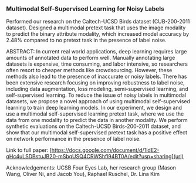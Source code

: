 ### Multimodal Self-Supervised Learning for Noisy Labels
Performed our research on the Caltech-UCSD Birds dataset (CUB-200-2011 dataset). Designed a multimodal pretext task that uses the image modality to predict the binary attribute modality, which increased model accuracy by 2.48% compared to no pretext task in the presence of label noise.

ABSTRACT:
In current real world applications, deep learning requires large amounts of annotated data to perform well. Manually annotating large datasets is expensive, time consuming, and labor intensive, so researchers often resort to cheaper methods like crowdsourcing. However, these methods also lead to the presence of inaccurate or noisy labels. There has been extensive research focusing on improving robustness to label noise, including data augmentation, loss modeling, semi-supervised learning, and self-supervised learning. To reduce the issue of noisy labels in multimodal datasets, we propose a novel approach of using multimodal self-supervised learning to train deep learning models. In our experiment, we design and use a multimodal self-supervised learning pretext task, where we use the data from one modality to predict the data in another modality. We perform synthetic evaluations on the Caltech-UCSD Birds-200-2011 dataset, and show that our multimodal self-supervised pretext task has a positive effect on network performance in the presence of label noise.

Link to full paper: [https://docs.google.com/document/d/1IdE2-qHc4uLSDBstuJB20-mSbqUSQ4CRWShfl94BT0A/edit?usp=sharing](url)

Acknowledgements:
UCSB Four Eyes Lab, her research group (Mason Wang, Oliver Ni, and Jacob You), Raphael Ruschel, Dr. Lina Kim


